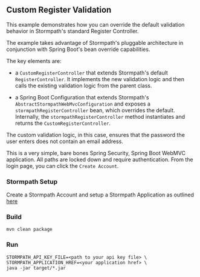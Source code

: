 ## Custom Register Validation

This example demonstrates how you can override the default validation behavior in Stormpath's standard Register
Controller.

The example takes advantage of Stormpath's pluggable architecture in conjunction with Spring Boot's bean override
capabilities.

The key elements are:

* a `CustomRegisterController` that extends Stormpath's default `RegisterController`. It implements the new
validation logic and then calls the existing validation logic from the parent class.

* a Spring Boot Configuration that extends Stormpath's `AbstractStormpathWebMvcConfiguration` and
exposes a `stormpathRegisterController` bean, which overrides the default. Internally, the `stormpathRegisterController`
method instantiates and returns the `CustomRegisterController`.

The custom validation logic, in this case, ensures that the password the user enters does not contain an email address.

This is a very simple, bare bones Spring Security, Spring Boot WebMVC application. All paths are locked down and require
authentication. From the login page, you can click the `Create Account`.

### Stormpath Setup

Create a Stormpath Account and setup a Stormpath Application as outlined
[here](https://docs.stormpath.com/rest/product-guide/latest/setup.html)

### Build

```
mvn clean package
```

### Run

```
STORMPATH_API_KEY_FILE=<path to your api key file> \
STORMPATH_APPLICATION_HREF=<your application href> \
java -jar target/*.jar
```